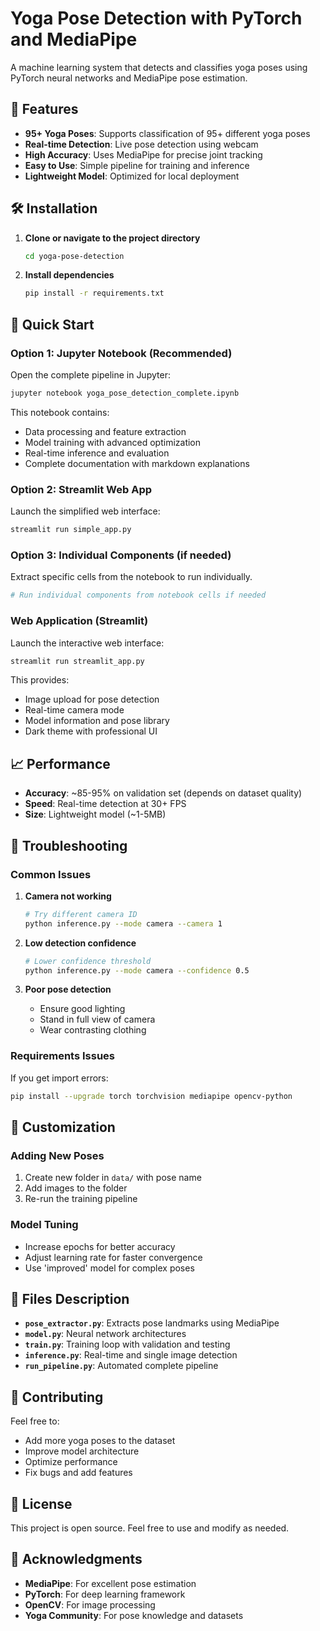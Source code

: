 # Yoga Pose Detection with PyTorch and MediaPipe

A machine learning system that detects and classifies yoga poses using PyTorch neural networks and MediaPipe pose estimation.

## 🧘 Features

- **95+ Yoga Poses**: Supports classification of 95+ different yoga poses
- **Real-time Detection**: Live pose detection using webcam
- **High Accuracy**: Uses MediaPipe for precise joint tracking
- **Easy to Use**: Simple pipeline for training and inference
- **Lightweight Model**: Optimized for local deployment

## 🛠 Installation

1. **Clone or navigate to the project directory**
   ```bash
   cd yoga-pose-detection
   ```

2. **Install dependencies**
   ```bash
   pip install -r requirements.txt
   ```

## 🚀 Quick Start

### Option 1: Jupyter Notebook (Recommended)
Open the complete pipeline in Jupyter:
```bash
jupyter notebook yoga_pose_detection_complete.ipynb
```
This notebook contains:
- Data processing and feature extraction
- Model training with advanced optimization
- Real-time inference and evaluation
- Complete documentation with markdown explanations

### Option 2: Streamlit Web App
Launch the simplified web interface:
```bash
streamlit run simple_app.py
```

### Option 3: Individual Components (if needed)
Extract specific cells from the notebook to run individually.
   ```bash
   # Run individual components from notebook cells if needed
   ```

### Web Application (Streamlit)
Launch the interactive web interface:
```bash
streamlit run streamlit_app.py
```
This provides:
- Image upload for pose detection
- Real-time camera mode
- Model information and pose library
- Dark theme with professional UI

## 📈 Performance

- **Accuracy**: ~85-95% on validation set (depends on dataset quality)
- **Speed**: Real-time detection at 30+ FPS
- **Size**: Lightweight model (~1-5MB)

## 🔧 Troubleshooting

### Common Issues

1. **Camera not working**
   ```bash
   # Try different camera ID
   python inference.py --mode camera --camera 1
   ```

2. **Low detection confidence**
   ```bash
   # Lower confidence threshold
   python inference.py --mode camera --confidence 0.5
   ```

3. **Poor pose detection**
   - Ensure good lighting
   - Stand in full view of camera
   - Wear contrasting clothing

### Requirements Issues
If you get import errors:
```bash
pip install --upgrade torch torchvision mediapipe opencv-python
```

## 🎨 Customization

### Adding New Poses
1. Create new folder in `data/` with pose name
2. Add images to the folder
3. Re-run the training pipeline

### Model Tuning
- Increase epochs for better accuracy
- Adjust learning rate for faster convergence
- Use 'improved' model for complex poses

## 📝 Files Description

- **`pose_extractor.py`**: Extracts pose landmarks using MediaPipe
- **`model.py`**: Neural network architectures
- **`train.py`**: Training loop with validation and testing
- **`inference.py`**: Real-time and single image detection
- **`run_pipeline.py`**: Automated complete pipeline

## 🤝 Contributing

Feel free to:
- Add more yoga poses to the dataset
- Improve model architecture
- Optimize performance
- Fix bugs and add features

## 📄 License

This project is open source. Feel free to use and modify as needed.

## 🙏 Acknowledgments

- **MediaPipe**: For excellent pose estimation
- **PyTorch**: For deep learning framework
- **OpenCV**: For image processing
- **Yoga Community**: For pose knowledge and datasets

